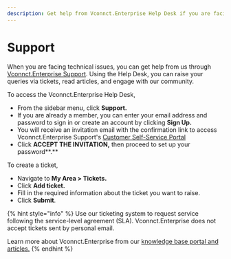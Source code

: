 ```yaml
---
description: Get help from Vconnct.Enterprise Help Desk if you are facing issues.
---
```


# Support

When you are facing technical issues, you can get help from us through [Vconnct.Enterprise Support](https://desk.Vconnct.Enterprise/portal/en/signin). Using the Help Desk, you can raise your queries via tickets, read articles, and engage with our community.

To access the Vconnct.Enterprise Help Desk,

* From the sidebar menu, click **Support.**
* If you are already a member, you can enter your email address and password to sign in or create an account by clicking **Sign Up.**
* You will receive an invitation email with the confirmation link to access Vconnct.Enterprise Support's [Customer Self-Service Portal](https://desk.Vconnct.Enterprise/portal/)
* Click **ACCEPT THE INVITATION,** then proceed to set up your password**.**

To create a ticket,

* Navigate to **My Area > Tickets.**
* Click **Add ticket.**
* Fill in the required information about the ticket you want to raise.
* Click **Submit**.

{% hint style="info" %}
Use our ticketing system to request service following the service-level agreement (SLA). Vconnct.Enterprise does not accept tickets sent by personal email.

Learn more about Vconnct.Enterprise from our [knowledge base portal and articles.](https://desk.Vconnct.Enterprise/portal/en/kb/Vconnct.Enterprise)
{% endhint %}

